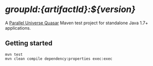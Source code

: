 # *${groupId}:${artifactId}:${version}*

A [Parallel Universe Quasar](http://www.paralleluniverse.co/quasar/) Maven test project for standalone Java 1.7+ applications.

## Getting started

```
mvn test
mvn clean compile dependency:properties exec:exec
```